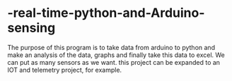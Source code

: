 # -real-time-python-and-Arduino-sensing
The purpose of this program is to take data from arduino to python and make an analysis of the data, graphs and finally take this
data to excel. We can put as many sensors as we want. this project can be expanded to an IOT and telemetry project, for example.
